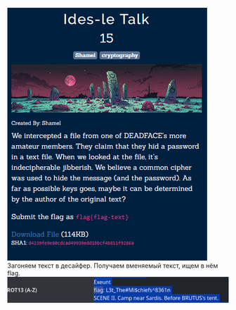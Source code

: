 ![img.png](img.png)
Загоняем текст в десайфер. Получаем вменяемый текст, ищем в нём
flag.
![img_1.png](img_1.png)